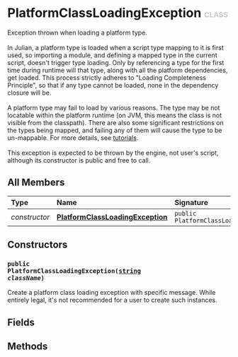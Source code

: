 # PlatformClassLoadingException <font color="#C8C8C8" size="3">CLASS</font>

Exception thrown when loading a platform type.<br><br>In Julian, a platform type is loaded when a script type mapping to it is first used, so importing a module, and defining a mapped type in the current script, doesn't trigger type loading. Only by referencing a type for the first time during runtime will that type, along with all the platform dependencies, get loaded. This process strictly adheres to "Loading Completeness Principle", so that if any type cannot be loaded, none in the dependency closure will be.<br><br>A platform type may fail to load by various reasons. The type may be not locatable within the platform runtime (on JVM, this means the class is not visible from the classpath). There are also some significant restrictions on the types being mapped, and failing any of them will cause the type to be un-mappable. For more details, see <a href="broken-link">tutorials</a>.<br><br>This exception is expected to be thrown by the engine, not user's script, although its constructor is public and free to call.

## All Members
|**Type**|**Name**|**Signature**
|:-------|:-------|:------------
|*constructor*|<a href="#c-PlatformClassLoadingException-string"><b>PlatformClassLoadingException</b></a>|`public PlatformClassLoadingException(string)`

## Constructors
<a name="c-PlatformClassLoadingException-string"></a>
### <code>public PlatformClassLoadingException([string](../../String) *className*)</code>
Create a platform class loading exception with specific message. While entirely legal, it's not recommended for a user to create such instances.
## Fields

## Methods
